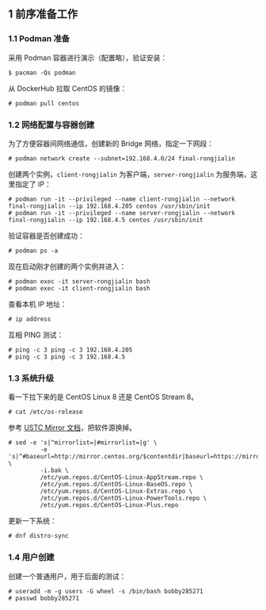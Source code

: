 ## 1 前序准备工作

### 1.1 Podman 准备

采用 Podman 容器进行演示（配置略），验证安装：

```
$ pacman -Qs podman
```

从 DockerHub 拉取 CentOS 的镜像：

```
# podman pull centos
```

### 1.2 网络配置与容器创建

为了方便容器间网络通信，创建新的 Bridge 网络，指定一下网段：

```
# podman network create --subnet=192.168.4.0/24 final-rongjialin
```

创建两个实例，`client-rongjialin`  为客户端，`server-rongjialin` 为服务端，这里指定了 IP：

```
# podman run -it --privileged --name client-rongjialin --network final-rongjialin --ip 192.168.4.205 centos /usr/sbin/init
# podman run -it --privileged --name server-rongjialin --network final-rongjialin --ip 192.168.4.5 centos /usr/sbin/init
```

验证容器是否创建成功：

```
# podman ps -a
```

现在启动刚才创建的两个实例并进入：

```
# podman exec -it server-rongjialin bash
# podman exec -it client-rongjialin bash
```

查看本机 IP 地址：

```
# ip address
```

互相 PING 测试：

```
# ping -c 3 ping -c 3 192.168.4.205
# ping -c 3 ping -c 3 192.168.4.5
```

### 1.3 系统升级

看一下拉下来的是 CentOS Linux 8 还是 CentOS Stream 8。

```
# cat /etc/os-release
```

参考 [USTC Mirror 文档](https://mirrors.ustc.edu.cn/help/centos.html)，把软件源换掉。

```
# sed -e 's|^mirrorlist=|#mirrorlist=|g' \
         -e 's|^#baseurl=http://mirror.centos.org/$contentdir|baseurl=https://mirrors.ustc.edu.cn/centos|g' \
         -i.bak \
         /etc/yum.repos.d/CentOS-Linux-AppStream.repo \
         /etc/yum.repos.d/CentOS-Linux-BaseOS.repo \
         /etc/yum.repos.d/CentOS-Linux-Extras.repo \
         /etc/yum.repos.d/CentOS-Linux-PowerTools.repo \
         /etc/yum.repos.d/CentOS-Linux-Plus.repo
```

更新一下系统：

```
# dnf distro-sync
```

### 1.4 用户创建

创建一个普通用户，用于后面的测试：

```
# useradd -m -g users -G wheel -s /bin/bash bobby285271
# passwd bobby285271
```
